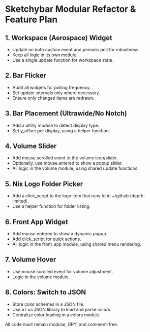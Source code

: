 # Sketchybar Modular Refactor & Feature Plan

## 1. Workspace (Aerospace) Widget
- Update on both custom event and periodic poll for robustness.
- Keep all logic in its own module.
- Use a single update function for workspace state.

## 2. Bar Flicker
- Audit all widgets for polling frequency.
- Set update intervals only where necessary.
- Ensure only changed items are redrawn.

## 3. Bar Placement (Ultrawide/No Notch)
- Add a utility module to detect display type.
- Set y_offset per display, using a helper function.

## 4. Volume Slider
- Add mouse.scrolled event to the volume icon/slider.
- Optionally, use mouse.entered to show a popup slider.
- All logic in the volume module, using shared update functions.

## 5. Nix Logo Folder Picker
- Add a click_script to the logo item that runs fd in ~/github (depth-limited).
- Use a helper function for folder listing.

## 6. Front App Widget
- Add mouse.entered to show a dynamic popup.
- Add click_script for quick actions.
- All logic in the front_app module, using shared menu rendering.

## 7. Volume Hover
- Use mouse.scrolled event for volume adjustment.
- Logic in the volume module.

## 8. Colors: Switch to JSON
- Store color schemes in a JSON file.
- Use a Lua JSON library to load and parse colors.
- Centralize color loading in a colors module.

All code must remain modular, DRY, and comment-free.
